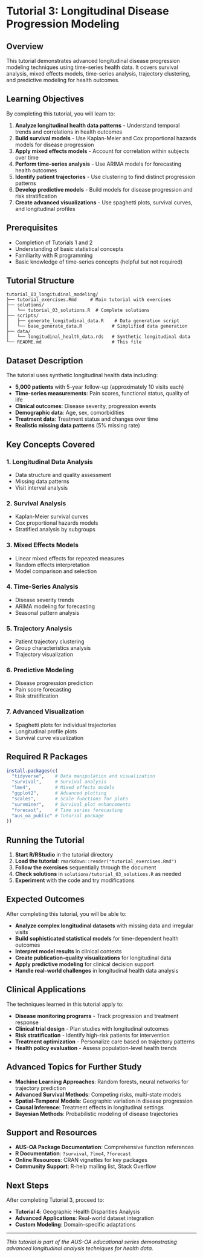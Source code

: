 # Tutorial 3: Longitudinal Disease Progression Modeling

## Overview

This tutorial demonstrates advanced longitudinal disease progression modeling techniques using time-series health data. It covers survival analysis, mixed effects models, time-series analysis, trajectory clustering, and predictive modeling for health outcomes.

## Learning Objectives

By completing this tutorial, you will learn to:

1. **Analyze longitudinal health data patterns** - Understand temporal trends and correlations in health outcomes
2. **Build survival models** - Use Kaplan-Meier and Cox proportional hazards models for disease progression
3. **Apply mixed effects models** - Account for correlation within subjects over time
4. **Perform time-series analysis** - Use ARIMA models for forecasting health outcomes
5. **Identify patient trajectories** - Use clustering to find distinct progression patterns
6. **Develop predictive models** - Build models for disease progression and risk stratification
7. **Create advanced visualizations** - Use spaghetti plots, survival curves, and longitudinal profiles

## Prerequisites

- Completion of Tutorials 1 and 2
- Understanding of basic statistical concepts
- Familiarity with R programming
- Basic knowledge of time-series concepts (helpful but not required)

## Tutorial Structure

```
tutorial_03_longitudinal_modeling/
├── tutorial_exercises.Rmd     # Main tutorial with exercises
├── solutions/
│   └── tutorial_03_solutions.R  # Complete solutions
├── scripts/
│   ├── generate_longitudinal_data.R    # Data generation script
│   └── base_generate_data.R           # Simplified data generation
├── data/
│   └── longitudinal_health_data.rds   # Synthetic longitudinal data
└── README.md                          # This file
```

## Dataset Description

The tutorial uses synthetic longitudinal health data including:

- **5,000 patients** with 5-year follow-up (approximately 10 visits each)
- **Time-series measurements**: Pain scores, functional status, quality of life
- **Clinical outcomes**: Disease severity, progression events
- **Demographic data**: Age, sex, comorbidities
- **Treatment data**: Treatment status and changes over time
- **Realistic missing data patterns** (5% missing rate)

## Key Concepts Covered

### 1. Longitudinal Data Analysis
- Data structure and quality assessment
- Missing data patterns
- Visit interval analysis

### 2. Survival Analysis
- Kaplan-Meier survival curves
- Cox proportional hazards models
- Stratified analysis by subgroups

### 3. Mixed Effects Models
- Linear mixed effects for repeated measures
- Random effects interpretation
- Model comparison and selection

### 4. Time-Series Analysis
- Disease severity trends
- ARIMA modeling for forecasting
- Seasonal pattern analysis

### 5. Trajectory Analysis
- Patient trajectory clustering
- Group characteristics analysis
- Trajectory visualization

### 6. Predictive Modeling
- Disease progression prediction
- Pain score forecasting
- Risk stratification

### 7. Advanced Visualization
- Spaghetti plots for individual trajectories
- Longitudinal profile plots
- Survival curve visualization

## Required R Packages

```r
install.packages(c(
  "tidyverse",    # Data manipulation and visualization
  "survival",     # Survival analysis
  "lme4",         # Mixed effects models
  "ggplot2",      # Advanced plotting
  "scales",       # Scale functions for plots
  "survminer",    # Survival plot enhancements
  "forecast",     # Time series forecasting
  "aus_oa_public" # Tutorial package
))
```

## Running the Tutorial

1. **Start R/RStudio** in the tutorial directory
2. **Load the tutorial**: `rmarkdown::render("tutorial_exercises.Rmd")`
3. **Follow the exercises** sequentially through the document
4. **Check solutions** in `solutions/tutorial_03_solutions.R` as needed
5. **Experiment** with the code and try modifications

## Expected Outcomes

After completing this tutorial, you will be able to:

- **Analyze complex longitudinal datasets** with missing data and irregular visits
- **Build sophisticated statistical models** for time-dependent health outcomes
- **Interpret model results** in clinical contexts
- **Create publication-quality visualizations** for longitudinal data
- **Apply predictive modeling** for clinical decision support
- **Handle real-world challenges** in longitudinal health data analysis

## Clinical Applications

The techniques learned in this tutorial apply to:

- **Disease monitoring programs** - Track progression and treatment response
- **Clinical trial design** - Plan studies with longitudinal outcomes
- **Risk stratification** - Identify high-risk patients for intervention
- **Treatment optimization** - Personalize care based on trajectory patterns
- **Health policy evaluation** - Assess population-level health trends

## Advanced Topics for Further Study

- **Machine Learning Approaches**: Random forests, neural networks for trajectory prediction
- **Advanced Survival Methods**: Competing risks, multi-state models
- **Spatial-Temporal Models**: Geographic variation in disease progression
- **Causal Inference**: Treatment effects in longitudinal settings
- **Bayesian Methods**: Probabilistic modeling of disease trajectories

## Support and Resources

- **AUS-OA Package Documentation**: Comprehensive function references
- **R Documentation**: `?survival`, `?lme4`, `?forecast`
- **Online Resources**: CRAN vignettes for key packages
- **Community Support**: R-help mailing list, Stack Overflow

## Next Steps

After completing Tutorial 3, proceed to:

- **Tutorial 4**: Geographic Health Disparities Analysis
- **Advanced Applications**: Real-world dataset integration
- **Custom Modeling**: Domain-specific adaptations

---

*This tutorial is part of the AUS-OA educational series demonstrating advanced longitudinal analysis techniques for health data.*
